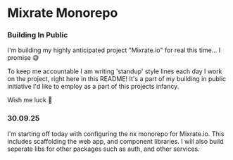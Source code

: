 # Mixrate Monorepo

### Building In Public

I'm building my highly anticipated project "Mixrate.io" for real this time... I promise 😅 

To keep me accountable I am writing 'standup' style lines each day I work on the project, right here in this README! It's a part of my building in public initiative I'd like to employ as a part of this projects infancy. 

Wish me luck 🤪


### 30.09.25
I'm starting off today with configuring the nx monorepo for Mixrate.io. This includes scaffolding the web app, and component libraries. I will also build seperate libs for other packages such as auth, and other services. 

